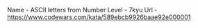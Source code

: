 Name    - ASCII letters from Number
Level   - 7kyu
Url     - https://www.codewars.com/kata/589ebcb9926baae92e000001